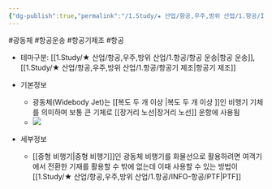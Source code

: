```yaml
---
{"dg-publish":true,"permalink":"/1.Study/★ 산업/항공,우주,방위 산업/1.항공/INFO-항공/광동체/","created":"2023-06-21T20:29:09.057+09:00","updated":"2025-06-26T17:10:55.975+09:00"}
---
```


#광동체 #항공운송 #항공기제조 #항공 

- 테마구분: [[1.Study/★ 산업/항공,우주,방위 산업/1.항공/항공 운송\|항공 운송]], [[1.Study/★ 산업/항공,우주,방위 산업/1.항공/항공기 제조\|항공기 제조]]

- 기본정보
	- 광동체(Widebody Jet)는 [[복도 두 개 이상 \|복도 두 개 이상 ]]인 비행기 기체를 의미하며 보통 큰 기체로 [[장거리 노선\|장거리 노선]] 운항에 사용됨
	- ![](https://i.imgur.com/T9CYgY3.png)


- 세부정보
	- [[중형 비행기\|중형 비행기]]인 광동체 비행기를 화물선으로 활용하려면 여객기에서 전환한 기재를 활용할 수 밖에 없는데 이때 사용할 수 있는 방법이 [[1.Study/★ 산업/항공,우주,방위 산업/1.항공/INFO-항공/PTF\|PTF]]
